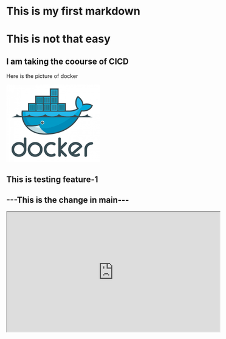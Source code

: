 <h1 align-item = center>This is my first markdown</h1>

# This is not that easy

## I am taking the coourse of CICD

Here is the picture of docker

<div>
    <img src="/image/docker.png">
</div>
<h2>This is testing feature-1</h2>
<h2>---This is the change in main---</h2>
<iframe width="560" height="315"
    src="https://www.youtube.com/watch?v=_dfLOzuIg2o"
    title="Youtube Docker Testing">
</iframe>
